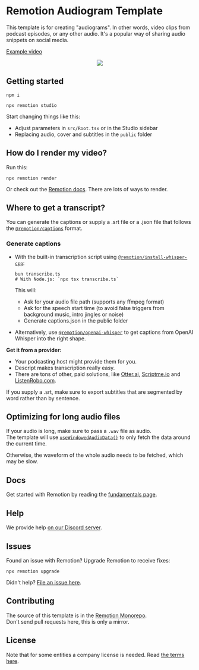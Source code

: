 # Remotion Audiogram Template

This template is for creating "audiograms". In other words, video clips from podcast episodes, or any other audio. It's a popular way of sharing audio snippets on social media.

[Example video](https://twitter.com/marcusstenbeck/status/1460641903326732300)

<p align="center">
  <img src="https://github.com/marcusstenbeck/remotion-template-audiogram/raw/main/Promo.png">
</p>

## Getting started

```
npm i
```

```
npx remotion studio
```

Start changing things like this:

- Adjust parameters in `src/Root.tsx` or in the Studio sidebar
- Replacing audio, cover and subtitles in the `public` folder

## How do I render my video?

Run this:

```console
npx remotion render
```

Or check out the [Remotion docs](/docs/render/). There are lots of ways to render.

## Where to get a transcript?

You can generate the captions or supply a .srt file or a .json file that follows the [`@remotion/captions`](https://remotion.dev/docs/captions/caption) format.

### Generate captions

- With the built-in transcription script using [`@remotion/install-whisper-cpp`](https://www.remotion.dev/docs/install-whisper-cpp/):

  ```console
  bun transcribe.ts
  # With Node.js: `npx tsx transcribe.ts`
  ```

  This will:

  - Ask for your audio file path (supports any ffmpeg format)
  - Ask for the speech start time (to avoid false triggers from background music, intro jingles or noise)
  - Generate captions.json in the public folder

- Alternatively, use [`@remotion/openai-whisper`](https://www.remotion.dev/docs/openai-whisper/openai-whisper-api-to-captions) to get captions from OpenAI Whisper into the right shape.

**Get it from a provider:**

- Your podcasting host might provide them for you.
- Descript makes transcription really easy.
- There are tons of other, paid solutions, like [Otter.ai](https://otter.ai), [Scriptme.io](https://scriptme.io) and [ListenRobo.com](https://listenrobo.com).

If you supply a .srt, make sure to export subtitles that are segmented by word rather than by sentence.

## Optimizing for long audio files

If your audio is long, make sure to pass a `.wav` file as audio.  
The template will use [`useWindowedAudioData()`](/docs/use-windowed-audio-data) to only fetch the data around the current time.

Otherwise, the waveform of the whole audio needs to be fetched, which may be slow.

## Docs

Get started with Remotion by reading the [fundamentals page](https://www.remotion.dev/docs/the-fundamentals).

## Help

We provide help [on our Discord server](https://discord.gg/6VzzNDwUwV).

## Issues

Found an issue with Remotion? Upgrade Remotion to receive fixes:

```
npx remotion upgrade
```

Didn't help? [File an issue here](https://github.com/remotion-dev/remotion/issues/new).

## Contributing

The source of this template is in the [Remotion Monorepo](https://github.com/remotion-dev/remotion/tree/main/packages/template-audiogram).  
Don't send pull requests here, this is only a mirror.

## License

Note that for some entities a company license is needed. Read [the terms here](https://github.com/remotion-dev/remotion/blob/main/LICENSE.md).
